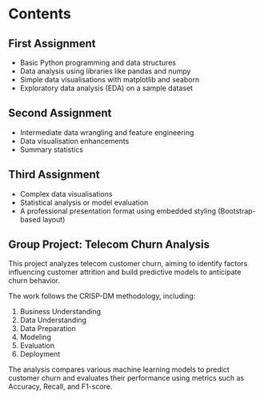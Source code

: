# Contents
## First Assignment
- Basic Python programming and data structures
- Data analysis using libraries like pandas and numpy
- Simple data visualisations with matplotlib and seaborn
- Exploratory data analysis (EDA) on a sample dataset

## Second Assignment
- Intermediate data wrangling and feature engineering
- Data visualisation enhancements
- Summary statistics

## Third Assignment
- Complex data visualisations
- Statistical analysis or model evaluation
- A professional presentation format using embedded styling (Bootstrap-based layout)

## Group Project: Telecom Churn Analysis
This project analyzes telecom customer churn, aiming to identify factors influencing customer attrition and build predictive models to anticipate churn behavior.

The work follows the CRISP-DM methodology, including:

1. Business Understanding
2. Data Understanding
3. Data Preparation
4. Modeling
5. Evaluation
6. Deployment

The analysis compares various machine learning models to predict customer churn and evaluates their performance using metrics such as Accuracy, Recall, and F1-score.
